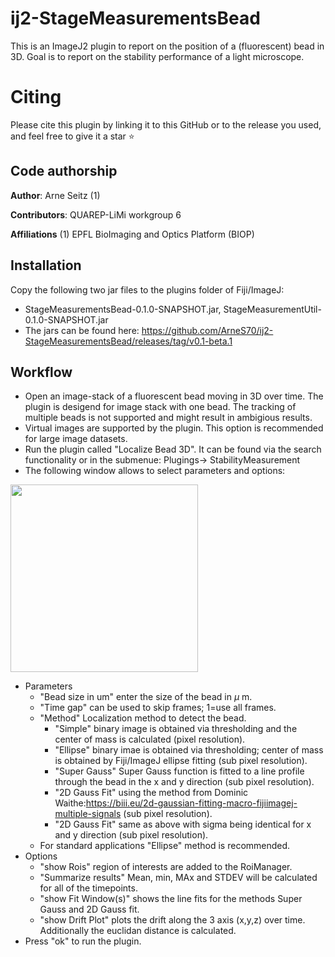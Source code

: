 # ij2-StageMeasurementsBead
This is an ImageJ2 plugin to report on the position of a (fluorescent) bead in 3D. Goal is to report on the stability performance of a light microscope.

# Citing
Please cite this plugin by linking it to this GitHub or to the release you used, and feel free to give it a star ⭐️

## Code authorship
**Author**: Arne Seitz (1)

**Contributors**: QUAREP-LiMi workgroup 6

**Affiliations**
(1) EPFL BioImaging and Optics Platform (BIOP)

## Installation
Copy the following two jar files to the plugins folder of Fiji/ImageJ:
- StageMeasurementsBead-0.1.0-SNAPSHOT.jar, StageMeasurementUtil-0.1.0-SNAPSHOT.jar
- The jars can be found here:
https://github.com/ArneS70/ij2-StageMeasurementsBead/releases/tag/v0.1-beta.1

## Workflow
- Open an image-stack of a fluorescent bead moving in 3D over time. The plugin is desigend for image stack with one bead. The tracking of multiple beads is not supported and might result in ambigious results.
- Virtual images are supported by the plugin. This option is recommended for large image datasets.
- Run the plugin called "Localize Bead 3D". It can be found via the search functionality or in the submenue: Plugings-> StabilityMeasurement
- The following window allows to select parameters and options:
<img src="https://github.com/user-attachments/assets/bd91153f-6fce-476a-aedd-a2c223508937" width="300" height="300" />

- Parameters
   - "Bead size in um" enter the size of the bead in $\mu$ m.
   - "Time gap" can be used to skip frames; 1=use all frames.
   - "Method" Localization method to detect the bead. 
       - "Simple" binary image is obtained via thresholding and the center of mass is calculated (pixel resolution).
       - "Ellipse" binary imae is obtained via thresholding; center of mass is obtained by Fiji/ImageJ ellipse fitting (sub pixel resolution).
       - "Super Gauss" Super Gauss function is fitted to a line profile through the bead in the x and y direction (sub pixel resolution).
       - "2D Gauss Fit" using the method from Dominic Waithe:https://biii.eu/2d-gaussian-fitting-macro-fijiimagej-multiple-signals (sub pixel resolution).
       - "2D Gauss Fit" same as above with sigma being identical for x and y direction (sub pixel resolution).
  - For standard applications "Ellipse" method is recommended.
- Options
  - "show Rois" region of interests are added to the RoiManager.
  - "Summarize results" Mean, min, MAx and STDEV will be calculated for all of the timepoints.
  - "show Fit Window(s)" shows the line fits for the methods Super Gauss and 2D Gauss fit.
  - "show Drift Plot" plots the drift along the 3 axis (x,y,z) over time. Additionally the euclidan distance is calculated.
- Press "ok" to run the plugin.      
